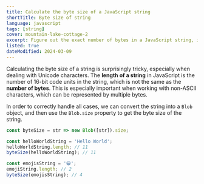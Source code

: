 ```yaml
---
title: Calculate the byte size of a JavaScript string
shortTitle: Byte size of string
language: javascript
tags: [string]
cover: mountain-lake-cottage-2
excerpt: Figure out the exact number of bytes in a JavaScript string, including Unicode characters.
listed: true
dateModified: 2024-03-09
---
```


Calculating the byte size of a string is surprisingly tricky, especially when dealing with Unicode characters. The **length of a string** in JavaScript is the number of 16-bit code units in the string, which is not the same as the **number of bytes**. This is especially important when working with non-ASCII characters, which can be represented by multiple bytes.

In order to correctly handle all cases, we can convert the string into a `Blob` object, and then use the `Blob.size` property to get the byte size of the string.

```js
const byteSize = str => new Blob([str]).size;

const helloWorldString = 'Hello World';
helloWorldString.length; // 11
byteSize(helloWorldString); // 11

const emojisString = '😀';
emojiString.length; // 2
byteSize(emojisString); // 4
```
